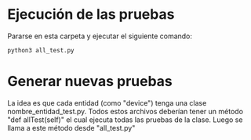 # Ejecución de las pruebas
Pararse en esta carpeta y ejecutar el siguiente comando:
```
python3 all_test.py
```
# Generar nuevas pruebas
La idea es que cada entidad (como "device") tenga una clase nombre_entidad_test.py.
Todos estos archivos deberían tener un método "def allTest(self)" el cual ejecuta todas las pruebas de la clase. Luego se llama a este método desde "all_test.py"